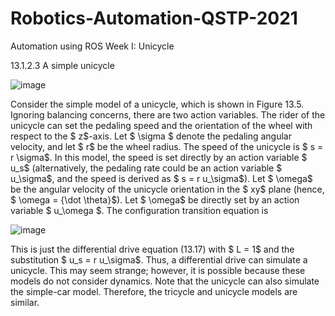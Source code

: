 # Robotics-Automation-QSTP-2021
Automation using ROS
Week I: Unicycle

13.1.2.3 A simple unicycle

![image](https://user-images.githubusercontent.com/83071152/125451990-debd597c-6502-434f-97c3-586ba9bb61b0.png)
 
 Consider the simple model of a unicycle, which is shown in Figure 13.5. Ignoring balancing concerns, there are two action variables. The rider of the unicycle can set the pedaling speed and the orientation of the wheel with respect to the $ z$-axis. Let $ \sigma $ denote the pedaling angular velocity, and let $ r$ be the wheel radius. The speed of the unicycle is $ s = r \sigma$. In this model, the speed is set directly by an action variable $ u_s$ (alternatively, the pedaling rate could be an action variable $ u_\sigma$, and the speed is derived as $ s = r u_\sigma$). Let $ \omega$ be the angular velocity of the unicycle orientation in the $ xy$ plane (hence, $ \omega = {\dot \theta}$). Let $ \omega$ be directly set by an action variable $ u_\omega $. The configuration transition equation is 

 ![image](https://user-images.githubusercontent.com/83071152/125452071-e4b7f7d1-ced1-44bb-ac2c-efd141a03814.png)
 
 This is just the differential drive equation (13.17) with $ L = 1$ and the substitution $ u_s = r u_\sigma$. Thus, a differential drive can simulate a unicycle. This may seem strange; however, it is possible because these models do not consider dynamics. Note that the unicycle can also simulate the simple-car model. Therefore, the tricycle and unicycle models are similar. 
